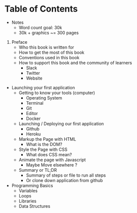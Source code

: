 # Table of Contents

* Notes
    * Word count goal: 30k
    * 30k + graphics ~= 300 pages
    

1. Preface
    * Who this book is written for
    * How to get the most of this book
    * Conventions used in this book
    * How to support this book and the community of learners
        * Slack
        * Twitter
        * Website
* Launching your first application
    * Getting to know your tools (computer)
        * Operating System
        * Terminal
        * Git
        * Editor
        * Docker  
    * Launching / Deploying our first application
        * Github
        * Heroku
    * Markup the Page with HTML
        * What is the DOM?
    * Style the Page with CSS
        * What does CSS mean?
    * Animate the page with Javascript
        * Maybe Move elsewhere ?
    * Summary or TL;DR
        * Summary of steps or file to run all steps
        * Or clone down application from github
* Programming Basics
    * Variables
    * Loops
    * Libraries
    * Data Structures
    
        
        



    